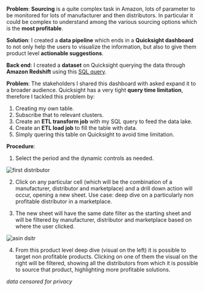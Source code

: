 **Problem**: **Sourcing** is a quite complex task in Amazon, lots of parameter to be monitored for lots of manufacturer and then distributors. In particular it could be complex to understand among the various sourcing options which is the **most profitable**.

**Solution**: I created a **data pipeline** which ends in a **Quicksight dashboard** to not only help the users to visualize the information, but also to give them product level **actionable suggestions**.

**Back end**: I created a **dataset** on Quicksight querying the data through **Amazon Redshift** using this [SQL query](https://github.com/pietro-fantini/Distributors-Profitability-Dashboard/blob/main/SQL_query).

**Problem**: The stakeholders I shared this dashboard with asked expand it to a broader audience. Quicksight has a very tight **query time limitation**, therefore I tackled this problem by:
1. Creating my own table.
2. Subscribe that to relevant clusters.
3. Create an **ETL transform job** with my SQL query to feed the data lake.
4. Create an **ETL load job** to fill the table with data.
5. Simply quering this table on Quicksight to avoid time limitation.

**Procedure**:
1. Select the period and the dynamic controls as needed.

![first distributor](https://github.com/pietro-fantini/Distributors-Profitability-Dashboard/assets/136325329/43690c49-8676-4be2-84b1-fc9ba33bd1d3)

2. Click on any particular cell (which will be the combination of a manufacturer, distributor and marketplace) and a drill down action will occur, opening a new sheet. Use case: deep dive on a particularly non profitable distributor in a marketplace.

3. The new sheet will have the same date filter as the starting sheet and will be filtered by manufacturer, distributor and marketplace based on where the user clicked.

![asin dsitr](https://github.com/pietro-fantini/Distributors-Profitability-Dashboard/assets/136325329/4e7a38dc-7a92-4e40-9df7-7f4fbecfe6c5)

4. From this product level deep dive (visual on the left) it is possible to target non profitable products. Clicking on one of them the visual on the right will be filtered, showing all the distributors from which it is possible to source that product, highlighting more profitable solutions.

*data censored for privacy*
